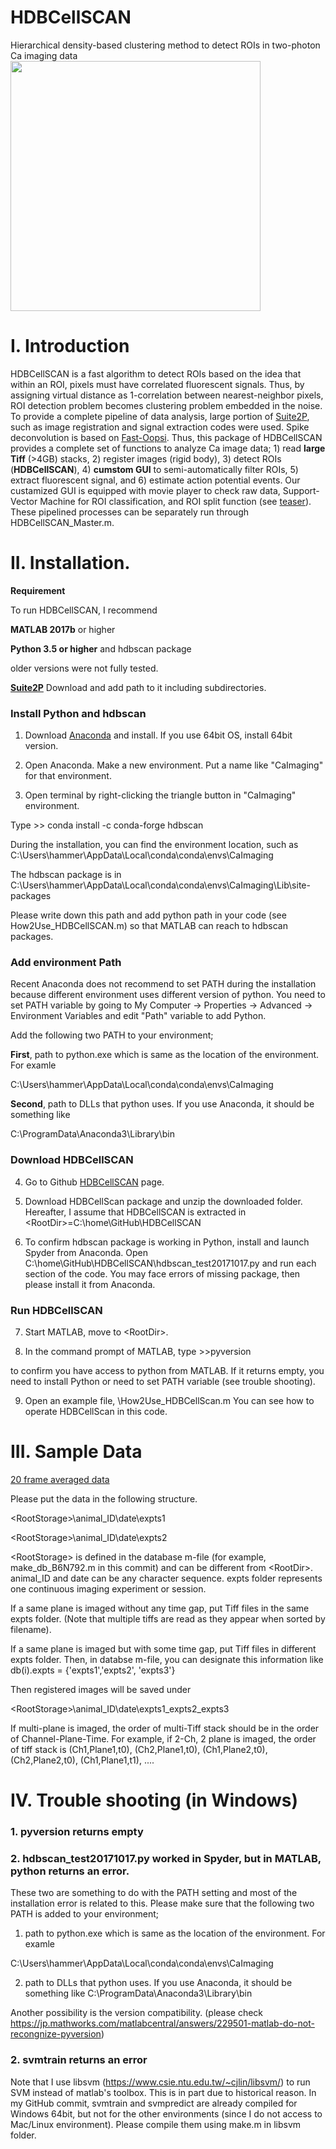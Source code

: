 # HDBCellSCAN
Hierarchical density-based clustering method to detect ROIs in two-photon Ca imaging data
[<img src="https://github.com/hamaguchikosuke/HDBCellSCAN/blob/master/CaGui/figures/HDBCellSCAN_ROIs.png" width=400px>](https://youtu.be/8SzqegNeZCc)
# I. Introduction
HDBCellSCAN is a fast algorithm to detect ROIs based on the idea that within an ROI, pixels must have correlated fluorescent signals. Thus, by assigning virtual distance as 1-correlation between nearest-neighbor pixels, ROI detection problem becomes clustering problem embedded in the noise. To provide a complete pipeline of data analysis, large portion of [Suite2P](https://github.com/cortex-lab/Suite2P), such as image registration and signal extraction codes were used. Spike deconvolution is based on [Fast-Oopsi](https://github.com/jovo/fast-oopsi). Thus, this package of HDBCellSCAN provides a complete set of functions to analyze Ca image data; 1) read **large Tiff** (>4GB) stacks, 2) register images (rigid body), 3) detect ROIs (**HDBCellSCAN**), 4) **cumstom GUI** to semi-automatically filter ROIs, 5) extract fluorescent signal, and 6) estimate action potential events. Our custamized GUI is equipped with movie player to check raw data, Support-Vector Machine for ROI classification, and ROI split function (see [teaser](https://youtu.be/8SzqegNeZCc)). These pipelined processes can be separately run through HDBCellSCAN_Master.m.

# II. Installation. 
**Requirement**

To run HDBCellSCAN, I recommend 

**MATLAB 2017b** or higher

**Python 3.5 or higher** and hdbscan package 

older versions were not fully tested. 

**[Suite2P](https://github.com/cortex-lab/Suite2P)** Download and add path to it including subdirectories. 

### Install Python and hdbscan ###

1. Download [Anaconda](https://www.anaconda.com/download/) and install. If you use 64bit OS, install 64bit version. 

2. Open Anaconda. Make a new environment. 
   Put a name like "CaImaging" for that environment.

3. Open terminal by right-clicking the triangle button in "CaImaging" environment.  
   
Type 
\>> conda install -c conda-forge hdbscan

During the installation, you can find the environment location, such as 
C:\Users\hammer\AppData\Local\conda\conda\envs\CaImaging

The hdbscan package is in 
C:\Users\hammer\AppData\Local\conda\conda\envs\CaImaging\Lib\site-packages

Please write down this path and add python path in your code (see How2Use_HDBCellSCAN.m) so that MATLAB can reach to hdbscan packages. 

### Add environment Path ###
Recent Anaconda does not recommend to set PATH during the installation because different environment uses different version of python.
You need to set PATH variable by going to 
My Computer -> Properties -> Advanced -> Environment Variables and edit "Path" variable to add Python.

Add the following two PATH to your environment; 

**First**, path to python.exe
which is same as the location of the environment. For examle 

C:\Users\hammer\AppData\Local\conda\conda\envs\CaImaging

**Second**, path to DLLs that python uses.
If you use Anaconda, it should be something like

C:\ProgramData\Anaconda3\Library\bin 

### Download HDBCellSCAN ###
4. Go to Github [HDBCellSCAN](https://github.com/hamaguchikosuke/HDBCellSCAN) page.

5. Download HDBCellScan package and unzip the downloaded folder.
Hereafter, I assume that HDBCellSCAN is extracted in \<RootDir\>=C:\home\GitHub\HDBCellSCAN

6. To confirm hdbscan package is working in Python, install and launch Spyder from Anaconda. 
Open C:\home\GitHub\HDBCellSCAN\hdbscan_test20171017.py and run each section of the code.
You may face errors of missing package, then please install it from Anaconda.
 
### Run HDBCellSCAN ###
7. Start MATLAB, move to \<RootDir\>. 

8. In the command prompt of MATLAB, type
\>>pyversion

to confirm you have access to python from MATLAB. If it returns empty, you need to install Python or need to set PATH variable (see trouble shooting). 

9. Open an example file, <RootDir>\How2Use_HDBCellScan.m
 You can see how to operate HDBCellScan in this code.

# III. Sample Data
[20 frame averaged data](https://drive.google.com/open?id=1AZ6vBrWiMOHIOn4_DpTgvZkw6IhVUt4u)


Please put the data in the following structure. 
 
\<RootStorage\>\animal_ID\date\expts1 
   
\<RootStorage\>\animal_ID\date\expts2

\<RootStorage\> is defined in the database m-file (for example, make_db_B6N792.m in this commit) and can be different from \<RootDir\>. animal_ID and date can be any character sequence. expts folder represents one continuous imaging experiment or session.  
 
If a same plane is imaged without any time gap, put Tiff files in the same expts folder. (Note that multiple tiffs are read as they appear when sorted by filename). 

If a same plane is imaged but with some time gap, put Tiff files in different expts folder. Then, in databse m-file, you can designate this information like db(i).expts = {'expts1','expts2', 'expts3'}

Then registered images will be saved under 

\<RootStorage\>\animal_ID\date\expts1_expts2_expts3


If multi-plane is imaged, the order of multi-Tiff stack should be in the order of Channel-Plane-Time. For example, if 2-Ch, 2 plane is imaged, the order of tiff stack is (Ch1,Plane1,t0), (Ch2,Plane1,t0), (Ch1,Plane2,t0), (Ch2,Plane2,t0), (Ch1,Plane1,t1), .... 


# IV. Trouble shooting (in Windows)

### 1. pyversion returns empty 
### 2. hdbscan_test20171017.py worked in Spyder, but in MATLAB, python returns an error.

These two are something to do with the PATH setting and most of the installation error is related to this. 
Please make sure that the following two PATH is added to your environment; 
1) path to python.exe
which is same as the location of the environment. For examle 

C:\Users\hammer\AppData\Local\conda\conda\envs\CaImaging

2) path to DLLs that python uses.
If you use Anaconda, it should be something like
C:\ProgramData\Anaconda3\Library\bin 

Another possibility is the version compatibility.
(please check https://jp.mathworks.com/matlabcentral/answers/229501-matlab-do-not-recongnize-pyversion)

### 2. svmtrain returns an error 
Note that I use libsvm (https://www.csie.ntu.edu.tw/~cjlin/libsvm/) to run SVM instead of matlab's toolbox. 
This is in part due to historical reason. In my GitHub commit, svmtrain and svmpredict are already compiled for Windows 64bit, but not for the other environments (since I do not access to Mac/Linux environment).
Please compile them using make.m in libsvm folder.


